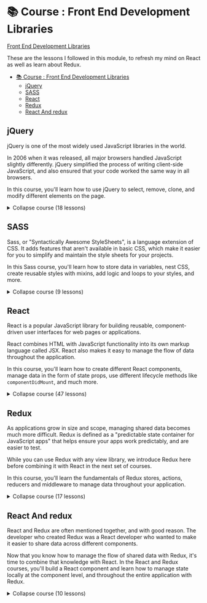 # 📚 Course : Front End Development Libraries
[Front End Development Libraries](https://www.freecodecamp.org/learn/front-end-development-libraries/)

These are the lessons I followed in this module, to refresh my mind on React as well as learn about Redux.

- [📚 Course : Front End Development Libraries](#-course--front-end-development-libraries)
  - [jQuery](#jquery)
  - [SASS](#sass)
  - [React](#react)
  - [Redux](#redux)
  - [React And redux](#react-and-redux)


## jQuery
jQuery is one of the most widely used JavaScript libraries in the world.

In 2006 when it was released, all major browsers handled JavaScript slightly differently. jQuery simplified the process of writing client-side JavaScript, and also ensured that your code worked the same way in all browsers.

In this course, you'll learn how to use jQuery to select, remove, clone, and modify different elements on the page.

<details>
<summary>Collapse course (18 lessons)</summary>

- [x] Learn How Script Tags and Document Ready Work
- [x] Target HTML Elements with Selectors Using jQuery
- [x] Target Elements by Class Using jQuery
- [x] Target Elements by id Using jQuery
- [x] Delete Your jQuery Functions
- [x] Target the Same Element with Multiple jQuery Selectors
- [x] Remove Classes from an Element with jQuery
- [x] Change the CSS of an Element Using jQuery
- [x] Disable an Element Using jQuery
- [x] Change Text Inside an Element Using jQuery
- [x] Remove an Element Using jQuery
- [x] Use appendTo to Move Elements with jQuery
- [x] Clone an Element Using jQuery
- [x] Target the Parent of an Element Using jQuery
- [x] Target the Children of an Element Using jQuery
- [x] Target a Specific Child of an Element Using jQuery
- [x] Target Even Elements Using jQuery
- [x] Use jQuery to Modify the Entire Page
</details>


## SASS
Sass, or "Syntactically Awesome StyleSheets", is a language extension of CSS. It adds features that aren't available in basic CSS, which make it easier for you to simplify and maintain the style sheets for your projects.

In this Sass course, you'll learn how to store data in variables, nest CSS, create reusable styles with mixins, add logic and loops to your styles, and more.
<details>
<summary>Collapse course (9 lessons)</summary>

- [x] Store Data with Sass Variables
- [x] Nest CSS with Sass
- [x] Create Reusable CSS with Mixins
- [x] Use @if and @else to Add Logic To Your Styles
- [x] Use @for to Create a Sass Loop
- [x] Use @each to Map Over Items in a List
- [x] Apply a Style Until a Condition is Met with @while
- [x] Split Your Styles into Smaller Chunks with Partials
- [x] Extend One Set of CSS Styles to Another Element
- [ ] 
</details>

## React
React is a popular JavaScript library for building reusable, component-driven user interfaces for web pages or applications.

React combines HTML with JavaScript functionality into its own markup language called JSX. React also makes it easy to manage the flow of data throughout the application.

In this course, you'll learn how to create different React components, manage data in the form of state props, use different lifecycle methods like `componentDidMount`, and much more.
<details>
<summary>Collapse course (47 lessons)</summary>

- [x] Create a Simple JSX Element
- [x] Create a Complex JSX Element
- [x] Add Comments in JSX
- [x] Render HTML Elements to the DOM
- [x] Define an HTML Class in JSX
- [x] Learn About Self-Closing JSX Tags
- [x] Create a Stateless Functional Component
- [x] Create a React Component
- [x] Create a Component with Composition
- [x] Use React to Render Nested Components
- [x] Compose React Components
- [x] Render a Class Component to the DOM
- [x] Write a React Component from Scratch
- [x] Pass Props to a Stateless Functional Component
- [x] Pass an Array as Props
- [x] Use Default Props
- [x] Override Default Props
- [x] Use PropTypes to Define the Props You Expect
- [x] Access Props Using this.props
- [x] Review Using Props with Stateless Functional Components
- [x] Create a Stateful Component
- [x] Render State in the User Interface
- [x] Render State in the User Interface Another Way
- [x] Set State with this.setState
- [x] Bind 'this' to a Class Method
- [x] Use State to Toggle an Element
- [x] Write a Simple Counter
- [x] Create a Controlled Input
- [x] Create a Controlled Form
- [x] Pass State as Props to Child Components
- [x] Pass a Callback as Props
- [x] Use the Lifecycle Method componentWillMount
- [x] Use the Lifecycle Method componentDidMount
- [x] Add Event Listeners
- [x] Optimize Re-Renders with shouldComponentUpdate
- [x] Introducing Inline Styles
- [x] Add Inline Styles in React
- [x] Use Advanced JavaScript in React Render Method
- [x] Render with an If-Else Condition
- [x] Use && for a More Concise Conditional
- [x] Use a Ternary Expression for Conditional Rendering
- [x] Render Conditionally from Props
- [x] Change Inline CSS Conditionally Based on Component State
- [x] Use Array.map() to Dynamically Render Elements
- [x] Give Sibling Elements a Unique Key Attribute
- [x] Use Array.filter() to Dynamically Filter an Array
- [x] Render React on the Server with renderToString
</details>

## Redux
As applications grow in size and scope, managing shared data becomes much more difficult. Redux is defined as a "predictable state container for JavaScript apps" that helps ensure your apps work predictably, and are easier to test.

While you can use Redux with any view library, we introduce Redux here before combining it with React in the next set of courses.

In this course, you'll learn the fundamentals of Redux stores, actions, reducers and middleware to manage data throughout your application.
<details>
<summary>Collapse course (17 lessons)</summary>

-[x] Create a Redux Store
-[x] Get State from the Redux Store
-[x] Define a Redux Action
-[x] Define an Action Creator
-[x] Dispatch an Action Event
-[x] Handle an Action in the Store
-[x] Use a Switch Statement to Handle Multiple Actions
-[x] Use const for Action Types
-[x] Register a Store Listener
-[x] Combine Multiple Reducers
-[x] Send Action Data to the Store
-[x] Use Middleware to Handle Asynchronous Actions
-[x] Write a Counter with Redux
-[x] Never Mutate State
-[x] Use the Spread Operator on Arrays
-[x] Remove an Item from an Array
-[x] Copy an Object with Object.assign
</details>

## React And redux
React and Redux are often mentioned together, and with good reason. The developer who created Redux was a React developer who wanted to make it easier to share data across different components.

Now that you know how to manage the flow of shared data with Redux, it's time to combine that knowledge with React. In the React and Redux courses, you'll build a React component and learn how to manage state locally at the component level, and throughout the entire application with Redux.
<details>
<summary>Collapse course (10 lessons)</summary>

- [x] Getting Started with React Redux
- [x] Manage State Locally First
- [x] Extract State Logic to Redux
- [x] Use Provider to Connect Redux to React
- [x] Map State to Props
- [x] Map Dispatch to Props
- [x] Connect Redux to React
- [x] Connect Redux to the Messages App
- [x] Extract Local State into Redux
- [x] Moving Forward From Here
</details>